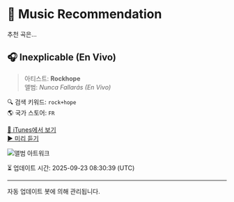
# 🎵 Music Recommendation

추천 곡은...

## 🎧 Inexplicable (En Vivo)  
> 아티스트: **Rockhope**  
> 앨범: _Nunca Fallarás (En Vivo)_  

🔍 검색 키워드: `rock+hope`  
🌎 국가 스토어: `FR`

[🔗 iTunes에서 보기](https://music.apple.com/fr/album/inexplicable-en-vivo/1273574763?i=1273574768&uo=4)  
[▶️ 미리 듣기](https://audio-ssl.itunes.apple.com/itunes-assets/AudioPreview118/v4/cf/d9/36/cfd93614-e3e1-70d0-db6f-3ba8e3a6963c/mzaf_6994551432325241548.plus.aac.p.m4a)

![앨범 아트워크](https://is1-ssl.mzstatic.com/image/thumb/Music128/v4/e3/74/44/e374442d-94ac-6a3d-5132-73acb666e18e/191924161042.jpg/100x100bb.jpg)

⏳ 업데이트 시간: 2025-09-23 08:30:39 (UTC)

---
자동 업데이트 봇에 의해 관리됩니다.
